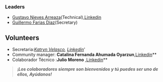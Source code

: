 ### Leaders


* [Gustavo Nieves Arreaza](mailto:gustavo.nievesarreaza@owasp.org)(Technical),[Linkedin](https://www.linkedin.com/in/gustavo-nieves-arreaza/)
* [Guillermo Farias Diaz](mailto:guillermo.farias@owasp.org)(Secretary)

## Volunteers

 
  - Secretaria:*[Katryn Velasco](mailto:katrynvelasco@gmail.com),
    [Linkedin](https://www.linkedin.com/in/katrynvelascomaldonado/)*'
  - Community manager: **Catalina Fernanda Ahumada
    Oyarzun**,[Linkedin](https://www.linkedin.com/in/cataahumada/)**
  - Colaborador Técnico :**Julio Moreno**
    ,[Linkedin](https://www.linkedin.com/in/julio-moreno-a3329515/)**

>

> ¡***Los colaboradores siempre son bienvenidos y tú puedes ser uno de
> ellos, Ayúdanos\!***



